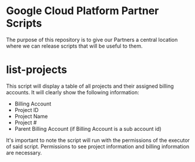 # Google Cloud Platform Partner Scripts

The purpose of this repository is to give our Partners a central location where we can release scripts that will be useful to them.

# list-projects

This script will display a table of all projects and their assigned billing accounts. It will clearly show the following information:
- Billing Account
- Project ID
- Project Name
- Project #
- Parent Billing Account (if Billing Account is a sub account id)

It's important to note the script will run with the permissions of the executor of said script. Permissions to see project information and billing information are necessary.


